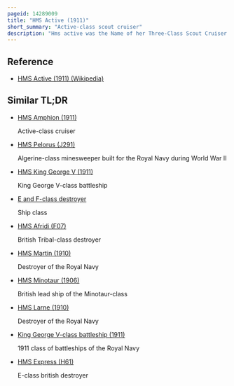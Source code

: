 ```yaml
---
pageid: 14289009
title: "HMS Active (1911)"
short_summary: "Active-class scout cruiser"
description: "Hms active was the Name of her Three-Class Scout Cruiser built for the Royal Navy in the 1910s. Completed in 1911 she was Briefly assigned to several different Units until the Ship became the Flotilla Leader of the 2nd Destroyer Flotilla in 1914. When the first World War began in August of that Year the 2nd Df was assigned to the grand Fleet where their primary Task was to protect the Fleet from Submarines."
---
```


## Reference

- [HMS Active (1911) (Wikipedia)](https://en.wikipedia.org/?curid=14289009)

## Similar TL;DR

- [HMS Amphion (1911)](/tldr/en/hms-amphion-1911)

  Active-class cruiser

- [HMS Pelorus (J291)](/tldr/en/hms-pelorus-j291)

  Algerine-class minesweeper built for the Royal Navy during World War II

- [HMS King George V (1911)](/tldr/en/hms-king-george-v-1911)

  King George V-class battleship

- [E and F-class destroyer](/tldr/en/e-and-f-class-destroyer)

  Ship class

- [HMS Afridi (F07)](/tldr/en/hms-afridi-f07)

  British Tribal-class destroyer

- [HMS Martin (1910)](/tldr/en/hms-martin-1910)

  Destroyer of the Royal Navy

- [HMS Minotaur (1906)](/tldr/en/hms-minotaur-1906)

  British lead ship of the Minotaur-class

- [HMS Larne (1910)](/tldr/en/hms-larne-1910)

  Destroyer of the Royal Navy

- [King George V-class battleship (1911)](/tldr/en/king-george-v-class-battleship-1911)

  1911 class of battleships of the Royal Navy

- [HMS Express (H61)](/tldr/en/hms-express-h61)

  E-class british destroyer
